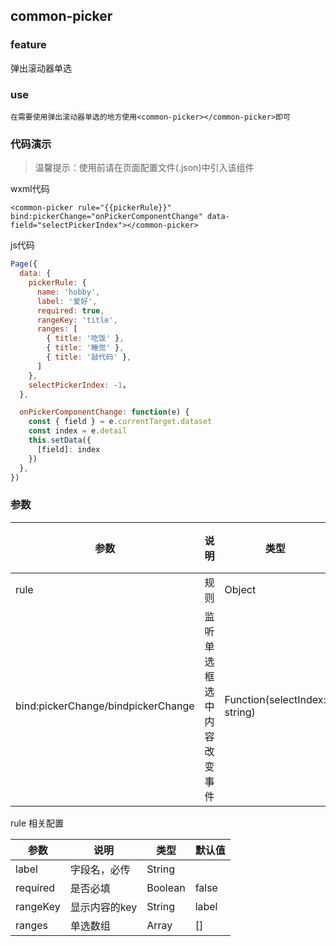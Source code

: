 ## common-picker

### feature

弹出滚动器单选

### use
```
在需要使用弹出滚动器单选的地方使用<common-picker></common-picker>即可
```

### 代码演示

> 温馨提示：使用前请在页面配置文件(.json)中引入该组件

wxml代码
```wxml
<common-picker rule="{{pickerRule}}" bind:pickerChange="onPickerComponentChange" data-field="selectPickerIndex"></common-picker>
```

js代码
```js
Page({
  data: {
    pickerRule: {
      name: 'hobby',
      label: '爱好',
      required: true,
      rangeKey: 'title',
      ranges: [
        { title: '吃饭' },
        { title: '睡觉' },
        { title: '敲代码' },
      ]
    },
    selectPickerIndex: -1，
  },

  onPickerComponentChange: function(e) {
    const { field } = e.currentTarget.dataset
    const index = e.detail
    this.setData({
      [field]: index
    })
  },
})
```

### 参数

| 参数 | 说明 | 类型 | 默认值 |
| ------ | ------ | ------ | ------ |
| rule | 规则 | Object |   |
| bind:pickerChange/bindpickerChange | 监听单选框选中内容改变事件 | Function(selectIndex: string) | - |

rule 相关配置

| 参数 | 说明 | 类型 | 默认值 |
| ------ | ------ | ------ | ------ |
| label | 字段名，必传 | String |   |
| required | 是否必填 | Boolean | false |
| rangeKey | 显示内容的key | String | label |
| ranges | 单选数组 | Array | [] |
